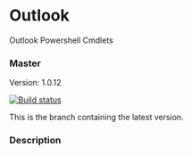 # Outlook
Outlook Powershell Cmdlets

### Master

Version: 1.0.12

[![Build status](https://ci.appveyor.com/api/projects/status/j9tauw2x1d3mbbc8/branch/master?svg=true)](https://ci.appveyor.com/project/jeffbuenting/outlook/branch/master)

This is the branch containing the latest version.

### Description
